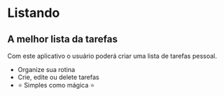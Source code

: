 # Listando
## A melhor lista da tarefas

Com este aplicativo o usuário poderá criar uma lista de tarefas pessoal.

- Organize sua rotina
- Crie, edite ou delete tarefas
- ⭐  Simples como mágica ⭐
